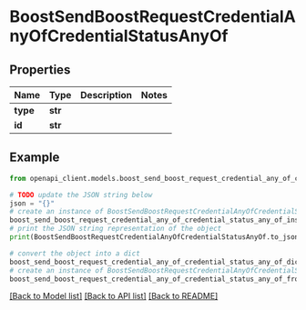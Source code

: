 # BoostSendBoostRequestCredentialAnyOfCredentialStatusAnyOf


## Properties

Name | Type | Description | Notes
------------ | ------------- | ------------- | -------------
**type** | **str** |  | 
**id** | **str** |  | 

## Example

```python
from openapi_client.models.boost_send_boost_request_credential_any_of_credential_status_any_of import BoostSendBoostRequestCredentialAnyOfCredentialStatusAnyOf

# TODO update the JSON string below
json = "{}"
# create an instance of BoostSendBoostRequestCredentialAnyOfCredentialStatusAnyOf from a JSON string
boost_send_boost_request_credential_any_of_credential_status_any_of_instance = BoostSendBoostRequestCredentialAnyOfCredentialStatusAnyOf.from_json(json)
# print the JSON string representation of the object
print(BoostSendBoostRequestCredentialAnyOfCredentialStatusAnyOf.to_json())

# convert the object into a dict
boost_send_boost_request_credential_any_of_credential_status_any_of_dict = boost_send_boost_request_credential_any_of_credential_status_any_of_instance.to_dict()
# create an instance of BoostSendBoostRequestCredentialAnyOfCredentialStatusAnyOf from a dict
boost_send_boost_request_credential_any_of_credential_status_any_of_from_dict = BoostSendBoostRequestCredentialAnyOfCredentialStatusAnyOf.from_dict(boost_send_boost_request_credential_any_of_credential_status_any_of_dict)
```
[[Back to Model list]](../README.md#documentation-for-models) [[Back to API list]](../README.md#documentation-for-api-endpoints) [[Back to README]](../README.md)


